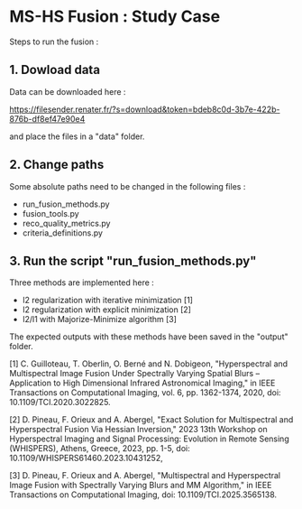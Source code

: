 # MS-HS Fusion : Study Case

Steps to run the fusion :


## 1. Dowload data

Data can be downloaded here :

https://filesender.renater.fr/?s=download&token=bdeb8c0d-3b7e-422b-876b-df8ef47e90e4

and place the files in a "data" folder.


## 2. Change paths

Some absolute paths need to be changed in the following files :
- run_fusion_methods.py
- fusion_tools.py
- reco_quality_metrics.py
- criteria_definitions.py


## 3. Run the script "run_fusion_methods.py"

Three methods are implemented here :
- l2 regularization with iterative minimization [1]
- l2 regularization with explicit minimization [2]
- l2/l1 with Majorize-Minimize algorithm [3]

The expected outputs with these methods have been saved in the "output" folder.


[1] C. Guilloteau, T. Oberlin, O. Berné and N. Dobigeon, "Hyperspectral and Multispectral Image Fusion Under Spectrally Varying Spatial Blurs – Application to High Dimensional Infrared Astronomical Imaging," in IEEE Transactions on Computational Imaging, vol. 6, pp. 1362-1374, 2020, doi: 10.1109/TCI.2020.3022825.

[2] D. Pineau, F. Orieux and A. Abergel, "Exact Solution for Multispectral and Hyperspectral Fusion Via Hessian Inversion," 2023 13th Workshop on Hyperspectral Imaging and Signal Processing: Evolution in Remote Sensing (WHISPERS), Athens, Greece, 2023, pp. 1-5, doi: 10.1109/WHISPERS61460.2023.10431252, 

[3] D. Pineau, F. Orieux and A. Abergel, "Multispectral and Hyperspectral Image Fusion with Spectrally Varying Blurs and MM Algorithm," in IEEE Transactions on Computational Imaging, doi: 10.1109/TCI.2025.3565138.


